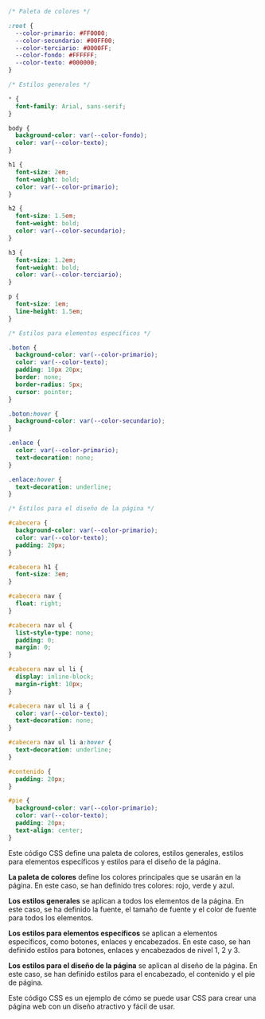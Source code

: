 ```css
/* Paleta de colores */

:root {
  --color-primario: #FF0000;
  --color-secundario: #00FF00;
  --color-terciario: #0000FF;
  --color-fondo: #FFFFFF;
  --color-texto: #000000;
}

/* Estilos generales */

* {
  font-family: Arial, sans-serif;
}

body {
  background-color: var(--color-fondo);
  color: var(--color-texto);
}

h1 {
  font-size: 2em;
  font-weight: bold;
  color: var(--color-primario);
}

h2 {
  font-size: 1.5em;
  font-weight: bold;
  color: var(--color-secundario);
}

h3 {
  font-size: 1.2em;
  font-weight: bold;
  color: var(--color-terciario);
}

p {
  font-size: 1em;
  line-height: 1.5em;
}

/* Estilos para elementos específicos */

.boton {
  background-color: var(--color-primario);
  color: var(--color-texto);
  padding: 10px 20px;
  border: none;
  border-radius: 5px;
  cursor: pointer;
}

.boton:hover {
  background-color: var(--color-secundario);
}

.enlace {
  color: var(--color-primario);
  text-decoration: none;
}

.enlace:hover {
  text-decoration: underline;
}

/* Estilos para el diseño de la página */

#cabecera {
  background-color: var(--color-primario);
  color: var(--color-texto);
  padding: 20px;
}

#cabecera h1 {
  font-size: 3em;
}

#cabecera nav {
  float: right;
}

#cabecera nav ul {
  list-style-type: none;
  padding: 0;
  margin: 0;
}

#cabecera nav ul li {
  display: inline-block;
  margin-right: 10px;
}

#cabecera nav ul li a {
  color: var(--color-texto);
  text-decoration: none;
}

#cabecera nav ul li a:hover {
  text-decoration: underline;
}

#contenido {
  padding: 20px;
}

#pie {
  background-color: var(--color-primario);
  color: var(--color-texto);
  padding: 20px;
  text-align: center;
}
```

Este código CSS define una paleta de colores, estilos generales, estilos para elementos específicos y estilos para el diseño de la página.

**La paleta de colores** define los colores principales que se usarán en la página. En este caso, se han definido tres colores: rojo, verde y azul.

**Los estilos generales** se aplican a todos los elementos de la página. En este caso, se ha definido la fuente, el tamaño de fuente y el color de fuente para todos los elementos.

**Los estilos para elementos específicos** se aplican a elementos específicos, como botones, enlaces y encabezados. En este caso, se han definido estilos para botones, enlaces y encabezados de nivel 1, 2 y 3.

**Los estilos para el diseño de la página** se aplican al diseño de la página. En este caso, se han definido estilos para el encabezado, el contenido y el pie de página.

Este código CSS es un ejemplo de cómo se puede usar CSS para crear una página web con un diseño atractivo y fácil de usar.